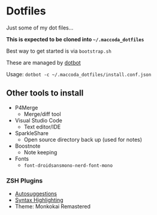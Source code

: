 # Dotfiles

Just some of my dot files...

**This is expected to be cloned into `~/.maccoda_dotfiles`**

Best way to get started is via `bootstrap.sh`

These are managed by [dotbot](https://github.com/anishathalye/dotbot)

Usage:
`dotbot -c ~/.maccoda_dotfiles/install.conf.json`

## Other tools to install

* P4Merge
    * Merge/diff tool
* Visual Studio Code
    * Text editor/IDE
* SparkleShare
    * Open source directory back up (used for notes)
* Boostnote
    * Note keeping
* Fonts
    * `font-droidsansmono-nerd-font-mono`


### ZSH Plugins

* [Autosuggestions](https://github.com/zsh-users/zsh-autosuggestions#oh-my-zsh)
* [Syntax Highlighting](https://github.com/zsh-users/zsh-syntax-highlighting)
* Theme: Monkokai Remastered